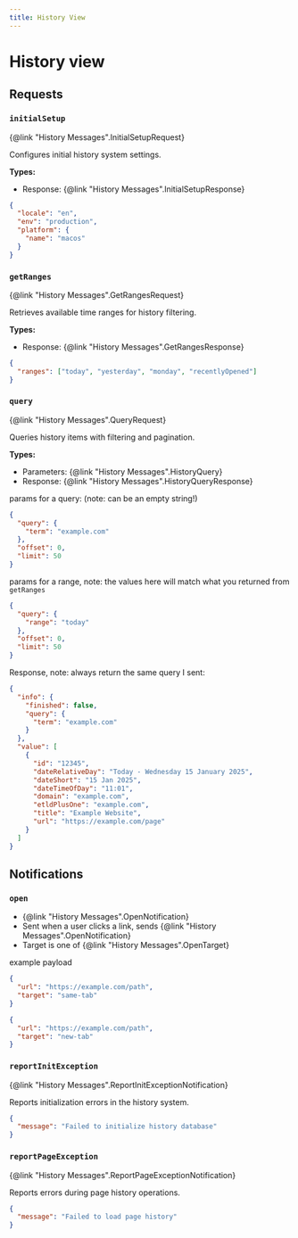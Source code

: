 ```yaml
---
title: History View
---
```


# History view

## Requests

### `initialSetup`
{@link "History Messages".InitialSetupRequest}

Configures initial history system settings.

**Types:**
- Response: {@link "History Messages".InitialSetupResponse}

```json
{
  "locale": "en",
  "env": "production",
  "platform": {
    "name": "macos"
  }
}
```

### `getRanges`
{@link "History Messages".GetRangesRequest}

Retrieves available time ranges for history filtering.

**Types:**
- Response: {@link "History Messages".GetRangesResponse}

```json
{
  "ranges": ["today", "yesterday", "monday", "recentlyOpened"]
}
```


### `query`
{@link "History Messages".QueryRequest}

Queries history items with filtering and pagination.

**Types:**
- Parameters: {@link "History Messages".HistoryQuery}
- Response: {@link "History Messages".HistoryQueryResponse}

params for a query: (note: can be an empty string!)

```json
{
  "query": {
    "term": "example.com"
  },
  "offset": 0,
  "limit": 50
}
```

params for a range, note: the values here will match what you returned from `getRanges`

```json
{
  "query": {
    "range": "today"
  },
  "offset": 0,
  "limit": 50
}
```

Response, note: always return the same query I sent: 

```json
{
  "info": {
    "finished": false,
    "query": {
      "term": "example.com"
    }
  },
  "value": [
    {
      "id": "12345",
      "dateRelativeDay": "Today - Wednesday 15 January 2025",
      "dateShort": "15 Jan 2025",
      "dateTimeOfDay": "11:01",
      "domain": "example.com",
      "etldPlusOne": "example.com",
      "title": "Example Website",
      "url": "https://example.com/page"
    }
  ]
}
```

## Notifications

### `open`
- {@link "History Messages".OpenNotification}
- Sent when a user clicks a link, sends {@link "History Messages".OpenNotification}
- Target is one of {@link "History Messages".OpenTarget}

example payload
```json
{ 
  "url": "https://example.com/path", 
  "target": "same-tab" 
}
```
```json
{ 
  "url": "https://example.com/path", 
  "target": "new-tab" 
}
```

### `reportInitException`
{@link "History Messages".ReportInitExceptionNotification}

Reports initialization errors in the history system.

```json
{
  "message": "Failed to initialize history database"
}
```

### `reportPageException`
{@link "History Messages".ReportPageExceptionNotification}

Reports errors during page history operations.

```json
{
  "message": "Failed to load page history"
}
```